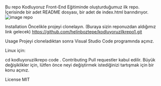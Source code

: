 Bu repo Kodluyoruz Front-End Eğitiminde oluşturduğumuz ilk repo. İçerisinde bir adet README dosyası, bir adet de index.html barındırıyor.
![image](https://user-images.githubusercontent.com/118570148/206283767-8a4dda14-521c-4091-aa1b-62f60ca118d3.png)
repo

Installation
Öncelikle projeyi clonelayın. (Buraya sizin reponuzdan aldığımız link gelecek)
https://github.com/helinboztepe/kodluyoruzilkrepo1.git

Usage
Projeyi cloneladıktan sonra Visual Studio Code programında açınız.

Linux için:

cd kodluyoruzilkrepo 
code .
Contributing
Pull requestler kabul edilir. Büyük değişiklikler için, lütfen önce neyi değiştirmek istediğinizi tartışmak için bir konu açınız.

License
MIT

